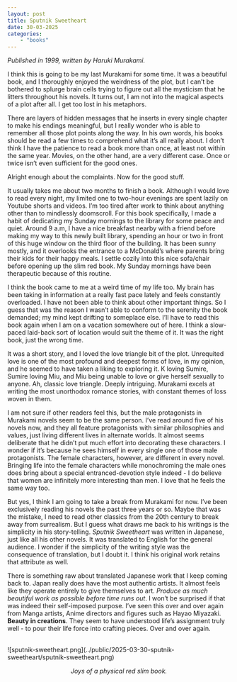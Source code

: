 ```yaml
---
layout: post
title: Sputnik Sweetheart
date: 30-03-2025
categories:
    - "books"
---
```


*Published in 1999, written by Haruki Murakami.*

I think this is going to be my last Murakami for some time. It was a beautiful
book, and I thoroughly enjoyed the weirdness of the plot, but I can’t be
bothered to splurge brain cells trying to figure out all the mysticism that he
litters throughout his novels. It turns out, I am not into the magical aspects
of a plot after all. I get too lost in his metaphors. 

There are layers of hidden messages that he inserts in every single chapter to
make his endings meaningful, but I really wonder who is able to remember all
those plot points along the way. In his own words, his books should be read a
few times to comprehend what it’s all really about. I don’t think I have the
patience to read a book more than once, at least not within the same year.
Movies, on the other hand, are a very different case. Once or twice isn’t even
sufficient for the good ones.

Alright enough about the complaints. Now for the good stuff.

It usually takes me about two months to finish a book. Although I would love to
read every night, my limited one to two-hour evenings are spent lazily on
Youtube shorts and videos. I’m too tired after work to think about anything
other than to mindlessly doomscroll. For this book specifically, I made a habit
of dedicating my Sunday mornings to the library for some peace and quiet. Around
9 a.m, I have a nice breakfast nearby with a friend before making my way to this
newly built library, spending an hour or two in front of this huge window on the
third floor of the building. It has been sunny mostly, and it overlooks the
entrance to a McDonald’s where parents bring their kids for their happy meals. I
settle cozily into this nice sofa/chair before opening up the slim red book. My
Sunday mornings have been therapeutic because of this routine. 

I think the book came to me at a weird time of my life too. My brain has been
taking in information at a really fast pace lately and feels constantly
overloaded. I have not been able to think about other important things. So I
guess that was the reason I wasn’t able to conform to the serenity the book
demanded; my mind kept drifting to someplace else. I’ll have to read this book
again when I am on a vacation somewhere out of here. I think a slow-paced
laid-back sort of location would suit the theme of it. It was the right book,
just the wrong time.

It was a short story, and I loved the love triangle bit of the plot. Unrequited
love is one of the most profound and deepest forms of love, in my opinion, and
he seemed to have taken a liking to exploring it. K loving Sumire, Sumire loving
Miu, and Miu being unable to love or give herself sexually to anyone. Ah,
classic love triangle. Deeply intriguing. Murakami excels at writing the most
unorthodox romance stories, with constant themes of loss woven in them.

I am not sure if other readers feel this, but the male protagonists in Murakami
novels seem to be the same person. I’ve read around five of his novels now, and
they all feature protagonists with similar philosophies and values, just living
different lives in alternate worlds. It almost seems deliberate that he didn’t
put much effort into decorating these characters. I wonder if it’s because he
sees himself in every single one of those male protagonists. The female
characters, however, are different in every novel. Bringing life into the female
characters while monochroming the male ones does bring about a special
entranced-devotion style indeed - I do believe that women are infinitely more
interesting than men. I love that he feels the same way too.

But yes, I think I am going to take a break from Murakami for now. I’ve been
exclusively reading his novels the past three years or so. Maybe that was the
mistake, I need to read other classics from the 20th century to break away from
surrealism. But I guess what draws me back to his writings is the simplicity in
his story-telling. *Sputnik Sweetheart* was written in Japanese, just like all
his other novels. It was translated to English for the general audience. I
wonder if the simplicity of the writing style was the consequence of
translation, but I doubt it. I think his original work retains that attribute as
well.

There is something raw about translated Japanese work that I keep coming back
to. Japan really does have the most authentic artists. It almost feels like they
operate entirely to give themselves to art. *Produce as much beautiful work as
possible before time runs out*. I won’t be surprised if that was indeed their
self-imposed purpose. I’ve seen this over and over again from Manga artists,
Anime directors and figures such as Hayao Miyazaki. **Beauty in creations**.
They seem to have understood life’s assignment truly well - to pour their life
force into crafting pieces. Over and over again.

<br>
![sputnik-sweetheart.png](../public/2025-03-30-sputnik-sweetheart/sputnik-sweetheart.png)
<p align="center"><em>Joys of a physical red slim book.</em></p>
